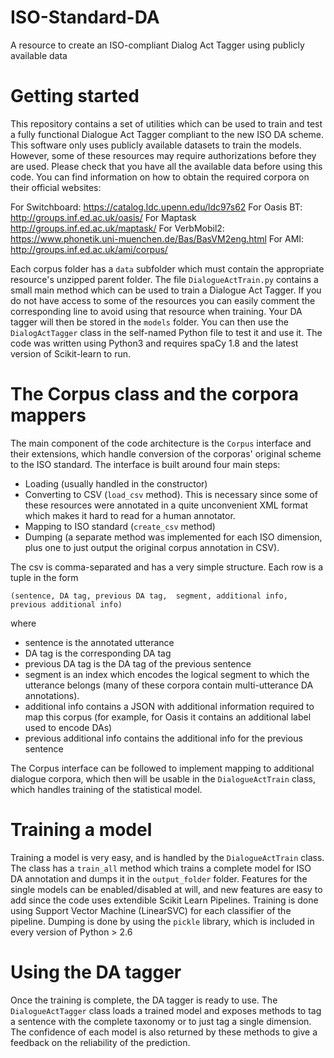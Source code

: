 # ISO-Standard-DA
A resource to create an ISO-compliant Dialog Act Tagger using publicly available data

# Getting started

This repository contains a set of utilities which can be used to train and test a fully functional Dialogue Act Tagger compliant to the new ISO DA scheme. 
This software only uses publicly available datasets to train the models. However, some of these resources may require authorizations before they are used. Please check that you have all the available data before using this code. You can find information on how to obtain the required corpora on their official websites:

For Switchboard: https://catalog.ldc.upenn.edu/ldc97s62
For Oasis BT: http://groups.inf.ed.ac.uk/oasis/
For Maptask http://groups.inf.ed.ac.uk/maptask/
For VerbMobil2: https://www.phonetik.uni-muenchen.de/Bas/BasVM2eng.html
For AMI: http://groups.inf.ed.ac.uk/ami/corpus/

Each corpus folder has a `data` subfolder which must contain the appropriate resource's unzipped parent folder.
The file `DialogueActTrain.py` contains a small main method which can be used to train a Dialogue Act Tagger. 
If you do not have access to some of the resources you can easily comment the corresponding line to avoid using that resource when training. 
Your DA tagger will then be stored in the `models` folder. You can then use the `DialogActTagger` class in the self-named Python file to test it and use it.
The code was written using Python3 and requires spaCy 1.8 and the latest version of Scikit-learn to run.

# The Corpus class and the corpora mappers

The main component of the code architecture is the `Corpus` interface and their extensions, which handle conversion of the corporas' original scheme to the ISO standard. The interface is built around four main steps:

* Loading (usually handled in the constructor)
* Converting to CSV (`load_csv` method). This is necessary since some of these resources were annotated in a quite unconvenient XML format which makes it hard to read for a human annotator.
* Mapping to ISO standard (`create_csv` method)
* Dumping (a separate method was implemented for each ISO dimension, plus one to just output the original corpus annotation in CSV).

The csv is comma-separated and has a very simple structure. Each row is a tuple in the form

`(sentence, DA tag, previous DA tag,  segment, additional info, previous additional info)`

where

* sentence is the annotated utterance
* DA tag is the corresponding DA tag
* previous DA tag is the DA tag of the previous sentence
* segment is an index which encodes the logical segment to which the utterance belongs (many of these corpora contain multi-utterance DA annotations).
* additional info contains a JSON with additional information required to map this corpus (for example, for Oasis it contains an additional label used to encode DAs)
* previous additional info contains the additional info for the previous sentence

The Corpus interface can be followed to implement mapping to additional dialogue corpora, which then will be usable in the `DialogueActTrain` class, which handles training of the statistical model.

# Training a model

Training a model is very easy, and is handled by the `DialogueActTrain` class. The class has a `train_all` method which trains a complete model for ISO DA annotation and dumps it in the `output_folder` folder. Features for the single models can be enabled/disabled at will, and new features are easy to add since the code uses extendible Scikit Learn Pipelines. 
Training is done using Support Vector Machine (LinearSVC) for each classifier of the pipeline. Dumping is done by using the `pickle` library, which is included in every version of Python > 2.6

# Using the DA tagger

Once the training is complete, the DA tagger is ready to use. The `DialogueActTagger` class loads a trained model and exposes methods to tag a sentence with the complete taxonomy or to just tag a single dimension. The confidence of each model is also returned by these methods to give a feedback on the reliability of the prediction. 
